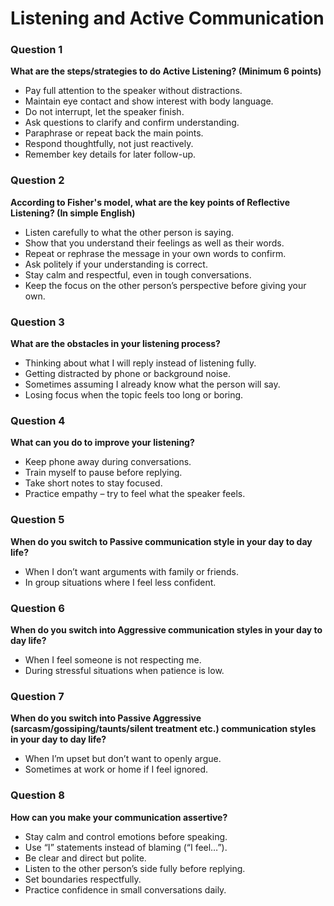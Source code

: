 # Listening and Active Communication

### Question 1  
**What are the steps/strategies to do Active Listening? (Minimum 6 points)**

- Pay full attention to the speaker without distractions.  
- Maintain eye contact and show interest with body language.  
- Do not interrupt, let the speaker finish.  
- Ask questions to clarify and confirm understanding.  
- Paraphrase or repeat back the main points.  
- Respond thoughtfully, not just reactively.  
- Remember key details for later follow-up.  


### Question 2  
**According to Fisher's model, what are the key points of Reflective Listening? (In simple English)**

- Listen carefully to what the other person is saying.  
- Show that you understand their feelings as well as their words.  
- Repeat or rephrase the message in your own words to confirm.  
- Ask politely if your understanding is correct.  
- Stay calm and respectful, even in tough conversations.  
- Keep the focus on the other person’s perspective before giving your own.  


### Question 3  
**What are the obstacles in your listening process?**

- Thinking about what I will reply instead of listening fully.  
- Getting distracted by phone or background noise.  
- Sometimes assuming I already know what the person will say.  
- Losing focus when the topic feels too long or boring.  

### Question 4  
**What can you do to improve your listening?**

- Keep phone away during conversations.  
- Train myself to pause before replying.  
- Take short notes to stay focused.  
- Practice empathy – try to feel what the speaker feels.  


### Question 5  
**When do you switch to Passive communication style in your day to day life?**  
- When I don’t want arguments with family or friends.  
- In group situations where I feel less confident.  

### Question 6  
**When do you switch into Aggressive communication styles in your day to day life?**  
- When I feel someone is not respecting me.  
- During stressful situations when patience is low.  

### Question 7  
**When do you switch into Passive Aggressive (sarcasm/gossiping/taunts/silent treatment etc.) communication styles in your day to day life?**  
- When I’m upset but don’t want to openly argue.  
- Sometimes at work or home if I feel ignored.  

### Question 8  
**How can you make your communication assertive?**  
- Stay calm and control emotions before speaking.  
- Use “I” statements instead of blaming (“I feel…”).  
- Be clear and direct but polite.  
- Listen to the other person’s side fully before replying.  
- Set boundaries respectfully.  
- Practice confidence in small conversations daily.  
